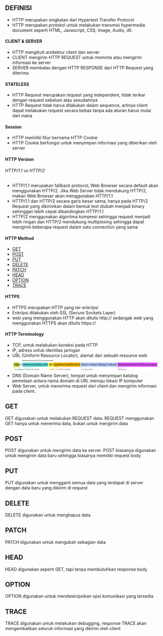 ## DEFINISI
* HTTP merupakan singkatan dari Hypertext Transfer Protocol
* HTTP merupakan protokol untuk melakukan transmisi hypermedia document seperti HTML, Javascript, CSS, Image, Audio, dll.

#### CLIENT & SERVER
* HTTP mengikuti arsitektur client dan server
* CLIENT mengirim HTTP REQUEST untuk meminta atau mengirim informasi ke server
* SERVER membalas dengan HTTP RESPONSE dari HTTP Request yang diterima
#### STATELESS
* HTTP Request merupakan request yang independent, tidak terikar dengan request sebelum atau sesudahnya
* HTTP Request tidak harus dilakukan dalam sequence, artinya client dapat melakukan request secara bebas tanpa ada aturan harus mulai dari mana
#### Session
* HTTP memiliki fitur bernama HTTP Cookie
* HTTP Cookie berfungsi untuk menyimpan informasi yang diberikan oleh server
#### HTTP Version
###### HTTP/1.1 vs HTTP/2
* HTTP/1.1 merupakan fallback protocol, Web Browser secara default akan menggunakan HTTP/2. Jika Web Server tidak mendukung HTTP/2, makan Web Browser akan menggunakan HTTP/1.1
* HTTP/1.1 dan HTTP/2 secara garis besar sama, hanya pada HTTP/2 Request yang dikirimkan dalam bentuk text diubah menjadi binary sehinggan lebih cepat dibandingkan HTTP/1.1
* HTTP/2 menggunakan algoritma kompresi sehingga request menjadi lebih ringan dan HTTP/2 mendukung multiplexing sehingga dapat mengirim beberapa request dalam satu connection yang sama

#### HTTP Method
* [GET](https://github.com/ekasaputrayogi/HTTP-Tutorial/README#GET)
* [POST](https://github.com/ekasaputrayogi/HTTP-Tutorial/README#POST)
* [PUT](https://github.com/ekasaputrayogi/HTTP-Tutorial/README#PUT)
* [DELETE](https://github.com/ekasaputrayogi/HTTP-Tutorial/README#DELETE)
* [PATCH](https://github.com/ekasaputrayogi/HTTP-Tutorial/README#PATCH)
* [HEAD](https://github.com/ekasaputrayogi/HTTP-Tutorial/README#HEAD)
* [OPTION](https://github.com/ekasaputrayogi/HTTP-Tutorial/README#OPTION)
* [TRACE](https://github.com/ekasaputrayogi/HTTP-Tutorial/README#TRACE)

#### HTTPS
* HTTPS merupakan HTTP yang ter-enkripsi
* Enkripsi dilakukan oleh SSL (Secure Sockets Layer)
* web yang menggunakan HTTP akan ditulis http:// sedangak web yang menggunakan HTTPS akan ditulis https://

#### HTTP Terminology
* TCP, untuk melakukan koneksi pada HTTP
* IP, adress untuk identitas jaringan
* URL (Uniform Resource Locator), alamat dari sebuah resource web
![mdn-url-all.png](https://github.com/ekasaputrayogi/HTTP-Tutorial/blob/master/Gambar/mdn-url-all.png)
* DNS (Domain Name Server), tempat untuk menyimpan katalog pemetaan antara nama domain di URL menuju lokasi IP komputer
* Web Server, untuk menerima request dari client dan mengirim informasi pada client.

## GET
GET digunakan untuk melakukan REQUEST data. REQUEST menggunakan GET hanya untuk menerima data, bukan untuk mengirim data

## POST
POST digunakan untuk mengirim data ke server. POST biasanya digunakan untuk mengirim data baru sehingga biasanya memiliki request body

## PUT
PUT digunakan untuk mengganti semua data yang terdapat di server dengan data baru yang dikirim di request

## DELETE
DELETE digunakan untuk menghapus data

## PATCH
PATCH digunakan untuk mengubah sebagian data

## HEAD
HEAD digunakan seperti GET, tapi tanpa membutuhkan response body

## OPTION
OPTION digunakan untuk mendeskripsikan opsi komunikasi yang tersedia

## TRACE
TRACE digunakan untuk melakukan debugging, response TRACE akan mengembalikan seluruh informasi yang dikirim oleh client